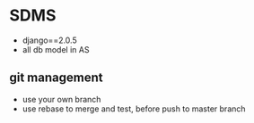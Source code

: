 # SDMS
- django==2.0.5
- all db model in AS

## git management
- use your own branch
- use rebase to merge and test, before push to master branch
